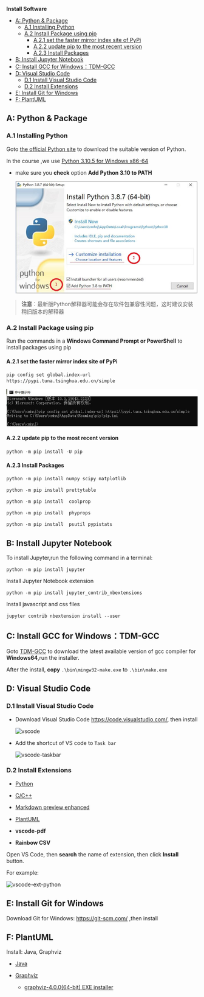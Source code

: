

**Install Software**


<!-- TOC -->

- [A: Python & Package](#a-python--package)
  - [A.1 Installing Python](#a1-installing-python)
  - [A.2 Install Package using pip](#a2-install-package-using-pip)
    - [A.2.1 set the faster mirror index site of PyPi](#a21-set-the-faster-mirror-index-site-of-pypi)
    - [A.2.2 update pip to the most recent version](#a22-update-pip-to-the-most-recent-version)
    - [A.2.3 Install  Packages](#a23-install--packages)
- [B: Install Jupyter Notebook](#b-install-jupyter-notebook)
- [C: Install GCC for Windows：TDM-GCC](#c-install-gcc-for-windowstdm-gcc)
- [D: Visual Studio Code](#d-visual-studio-code)
  - [D.1 Install Visual Studio Code](#d1-install-visual-studio-code)
  - [D.2 Install Extensions](#d2-install-extensions)
- [E: Install Git for Windows](#e-install-git-for-windows)
- [F: PlantUML](#f-plantuml)

<!-- /TOC -->
## A: Python & Package

### A.1 Installing Python 

Goto [the official Python site](https://www.python.org/downloads/) to download the suitable version of Python.

In the course ,we use [Python 3.10.5 for Windows x86-64](https://www.python.org/ftp/python/3.10.5/python-3.10.5-amd64.exe)  

* make sure you **check** option **Add Python 3.10 to PATH**

  ![Python3-install-path](./img/python38-install-path.jpg) 

>**注意**：最新版Python解释器可能会存在软件包兼容性问题，这时建议安装稍旧版本的解释器

### A.2 Install Package using pip

Run the commands in a **Windows Command Prompt or PowerShell** to  install packages using pip

#### A.2.1 set the faster mirror index site of PyPi

```shell
pip config set global.index-url https://pypi.tuna.tsinghua.edu.cn/simple
```

![global.index-url](./img/pip-mirror.jpg) 

#### A.2.2 update pip to the most recent version

```shell
python -m pip install -U pip
```

#### A.2.3 Install  Packages

```shell 
python -m pip install numpy scipy matplotlib
``` 

```shell 
python -m pip install prettytable
```

```shell 
python -m pip install  coolprop 
``` 

```shell 
python -m pip install  phyprops 
```

```shell
python -m pip install  psutil pypistats   
```

## B: Install Jupyter Notebook

To install Jupyter,run the following command in a terminal:

```shell 
python -m pip install jupyter
```

Install Jupyter Notebook extension

```shell 
python -m pip install jupyter_contrib_nbextensions
```

Install javascript and css files

```shell 
jupyter contrib nbextension install --user
```

## C: Install GCC for Windows：TDM-GCC

Goto [TDM-GCC](https://jmeubank.github.io/tdm-gcc/) to download the latest available version of gcc compiler for **Windows64**,run the installer.

After the install, **copy**  `.\bin\mingw32-make.exe` to  `.\bin\make.exe`

## D: Visual Studio Code

### D.1 Install Visual Studio Code 
 
* Download  Visual Studio Code https://code.visualstudio.com/, then install

   ![vscode](./img/vscode.jpg)

* Add the shortcut of VS code to `Task bar`

   ![vscode-taskbar](./img/vscode-taskbar.jpg)
 
### D.2 Install Extensions

* [Python](https://code.visualstudio.com/docs/languages/python)

* [C/C++](https://code.visualstudio.com/docs/languages/cpp)

* [Markdown preview enhanced](https://shd101wyy.github.io/markdown-preview-enhanced/#/zh-cn/)

* [PlantUML](https://github.com/qjebbs/vscode-plantuml/)

* **vscode-pdf**

* **Rainbow CSV**

Open VS Code, then **search** the name of extension, then click **Install** button.

For example:

  ![vscode-ext-python](./img/vscode-ext-python.jpg)


## E: Install Git for Windows

Download Git for Windows: https://git-scm.com/ ,then install

## F: PlantUML

Install: Java, Graphviz

* [Java](https://www.java.com/en/download/)

* [Graphviz](https://graphviz.org/download/)

   * [graphviz-4.0.0(64-bit) EXE installer](https://gitlab.com/api/v4/projects/4207231/packages/generic/graphviz-releases/4.0.0/windows_10_cmake_Release_graphviz-install-4.0.0-win64.exe)